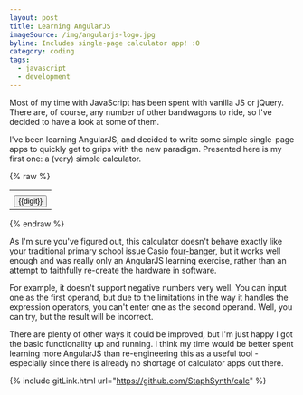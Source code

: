 ```yaml
---
layout: post
title: Learning AngularJS
imageSource: /img/angularjs-logo.jpg
byline: Includes single-page calculator app! :0
category: coding
tags:
  - javascript
  - development
---
```


Most of my time with JavaScript has been spent with vanilla JS or jQuery. There are, of course, any number of other bandwagons to ride, so I've decided to have a look at some of them.

I've been learning AngularJS, and decided to write some simple single-page apps to quickly get to grips with the new paradigm. Presented here is my first one: a (very) simple calculator.

<script type="text/javascript" src="https://ajax.googleapis.com/ajax/libs/angularjs/1.2.32/angular.min.js"></script>
<script type="text/javascript" src="{{site.url}}/js/calc.js"></script>
<link type="text/css" rel="stylesheet" href="{{site.url}}/css/calc.css">
{% raw %}
<div class="calc" ng-app="calc-app">
  <div ng-controller="calc-controller">
    <table class="calcTable">
      <tbody>
        <tr><td colspan="4" align="right" class="display" ng-bind="theDisplay()"></td></tr>
        <tr ng-repeat="row in buttons"><td ng-repeat="digit in row"><button class="calcButton" ng-click="push(digit)">{{digit}}</button></td></tr>
      </tbody>
    </table>
  </div>
</div>
{% endraw %}

As I'm sure you've figured out, this calculator doesn't behave exactly like your traditional primary school issue Casio [four-banger](http://www.urbandictionary.com/define.php?term=Four+Banger&defid=1918795), but it works well enough and was really only an AngularJS learning exercise, rather than an attempt to faithfully re-create the hardware in software.

For example, it doesn't support negative numbers very well. You can input one as the first operand, but due to the limitations in the way it handles the expression operators, you can't enter one as the second operand. Well, you can try, but the result will be incorrect.

There are plenty of other ways it could be improved, but I'm just happy I got the basic functionality up and running. I think my time would be better spent learning more AngularJS than re-engineering this as a useful tool - especially since there is already no shortage of calculator apps out there.

{% include gitLink.html url="https://github.com/StaphSynth/calc" %}
